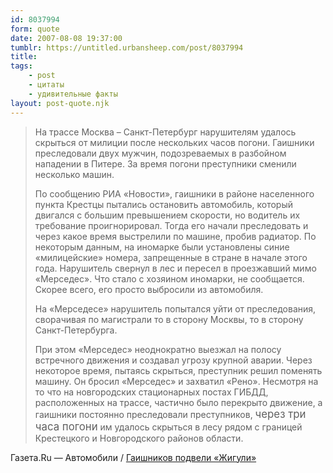 ```yaml
---
id: 8037994
form: quote
date: 2007-08-08 19:37:00
tumblr: https://untitled.urbansheep.com/post/8037994
title: 
tags:
    - post
    - цитаты
    - удивительные факты
layout: post-quote.njk
---
```


<blockquote>
<p>На трассе Москва – Санкт-Петербург нарушителям удалось скрыться от милиции после нескольких часов погони. Гаишники преследовали двух мужчин, подозреваемых в разбойном нападении в Питере. За время погони преступники сменили несколько машин.</p>

<p>По сообщению РИА «Новости», гаишники в районе населенного пункта Крестцы пытались остановить автомобиль, который двигался с большим превышением скорости, но водитель их требование проигнорировал. Тогда его начали преследовать и через какое время выстрелили по машине, пробив радиатор. По некоторым данным, на иномарке были установлены синие «милицейские» номера, запрещенные в стране в начале этого года.
Нарушитель свернул в лес и пересел в проезжавший мимо «Мерседес». Что стало с хозяином иномарки, не сообщается. Скорее всего, его просто выбросили из автомобиля.</p>

<p>На «Мерседесе» нарушитель попытался уйти от преследования, сворачивая по магистрали то в сторону Москвы, то в сторону Санкт-Петербурга.</p>

<p>При этом «Мерседес» неоднократно выезжал на полосу встречного движения и создавал угрозу крупной аварии. Через некоторое время, пытаясь скрыться, преступник решил поменять машину. Он бросил «Мерседес» и захватил «Рено». Несмотря на то что на новгородских стационарных постах ГИБДД, расположенных на трассе, частично было перекрыто движение, а гаишники постоянно преследовали преступников, <big>через три часа погони</big> им удалось скрыться в лесу рядом с границей Крестецкого и Новгородского районов области.</p>
</blockquote>

Газета.Ru — Автомобили / <a href="http://www.gazeta.ru/auto/2007/08/08_a_2010684.shtml">Гаишников подвели «Жигули»</a>
